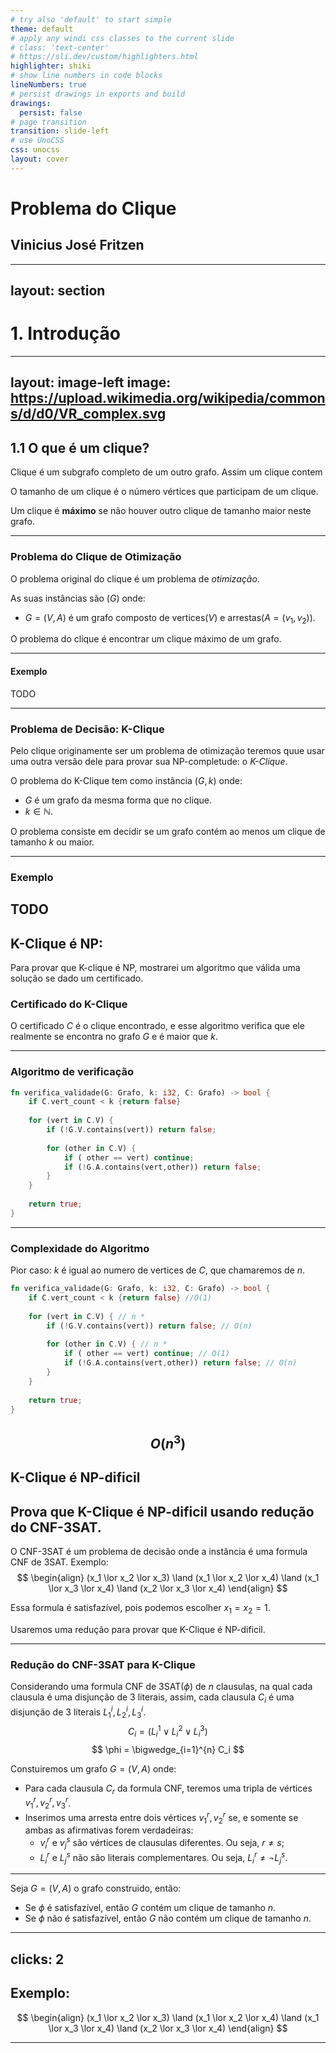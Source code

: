 ```yaml
---
# try also 'default' to start simple
theme: default
# apply any windi css classes to the current slide
# class: 'text-center'
# https://sli.dev/custom/highlighters.html
highlighter: shiki
# show line numbers in code blocks
lineNumbers: true
# persist drawings in exports and build
drawings:
  persist: false
# page transition
transition: slide-left
# use UnoCSS
css: unocss
layout: cover
---
```


# Problema do Clique
## Vinicius José Fritzen
---
layout: section
---
# 1. Introdução

---
layout: image-left
image: https://upload.wikimedia.org/wikipedia/commons/d/d0/VR_complex.svg
---

## 1.1 O que é um clique?
Clique é um subgrafo completo de um outro grafo. Assim um clique contem 

O tamanho de um clique é o número vértices que participam de um clique.

Um clique é **máximo** se não houver outro clique de tamanho maior neste grafo.



---

### Problema do Clique de Otimização
O problema original do clique é um problema de *otimização*.

As suas instâncias são $(G)$ onde:
- $G = (V, A)$ é um grafo composto de vertices($V$) e arrestas($A = (v_1, v_2)$).

O problema do clique é encontrar um clique máximo de um grafo.

---

#### Exemplo
TODO

---

### Problema de Decisão: K-Clique
Pelo clique originamente ser um problema de otimização teremos quue usar uma outra versão dele para provar sua NP-completude: o *K-Clique*.

O problema do K-Clique tem como instância $(G, k)$ onde:
- $G$ é um grafo da mesma forma que no clique.
- $k \in \mathbb N$.

O problema consiste em decidir se um grafo contém ao menos um clique de tamanho $k$ ou maior.


---
### Exemplo
TODO
---

## K-Clique é NP:
Para provar que K-clique é NP, mostrarei um algoritmo que válida uma solução se dado um certificado.

### Certificado do K-Clique
O certificado $C$ é o clique encontrado, e esse algoritmo verifica que ele realmente se encontra no grafo $G$ e é maior que $k$.

---

### Algoritmo de verificação
``` rust 
fn verifica_validade(G: Grafo, k: i32, C: Grafo) -> bool {
    if C.vert_count < k {return false}
    
    for (vert in C.V) {
        if (!G.V.contains(vert)) return false;
        
        for (other in C.V) {
            if ( other == vert) continue;
            if (!G.A.contains(vert,other)) return false;
        }
    }
    
    return true;
}
```
--- 

### Complexidade do Algoritmo
Pior caso: $k$ é igual ao numero de vertices de $C$, que chamaremos de $n$.
``` rust 
fn verifica_validade(G: Grafo, k: i32, C: Grafo) -> bool {
    if C.vert_count < k {return false} //O(1)
    
    for (vert in C.V) { // n * 
        if (!G.V.contains(vert)) return false; // O(n)
        
        for (other in C.V) { // n *
            if ( other == vert) continue; // O(1)
            if (!G.A.contains(vert,other)) return false; // O(n)
        }
    }
    
    return true;
}
```

$$O(n^3)$$
---

## K-Clique é NP-dificil
Prova que K-Clique é NP-dificil usando redução do CNF-3SAT.
---

O CNF-3SAT é um problema de decisão onde a instância é uma formula CNF de 3SAT.
Exemplo:
$$
\begin{align}
    (x_1 \lor x_2 \lor x_3) \land (x_1 \lor x_2 \lor x_4) \land (x_1 \lor x_3 \lor x_4) \land (x_2 \lor x_3 \lor x_4)
\end{align}
$$

Essa formula é satisfazível, pois podemos escolher $x_1 = x_2 = 1$.

Usaremos uma redução para provar que K-Clique é NP-dificil.

---

### Redução do CNF-3SAT para K-Clique

Considerando uma formula CNF de 3SAT($\phi$) de $n$ clausulas, na qual cada clausula é uma disjunção de 3 literais,
assim, cada clausula $C_i$ é uma disjunção de 3 literais $L_{1}^{i}, L_{2}^{i}, L_{3}^{i}$.
$$ C_i = (L_{i}^{1} \lor L_{i}^{2} \lor L_{i}^{3}) $$
$$ \phi = \bigwedge_{i=1}^{n} C_i $$

Constuiremos um grafo $G = (V, A)$ onde:
 - Para cada clausula $C_r$ da formula CNF, teremos uma tripla de vértices $v_{1}^{r}, v_{2}^{r}, v_{3}^{r}$.
 - Inserimos uma arresta entre dois vértices $v_{1}^{r}, v_{2}^{r}$ se, e somente se ambas as afirmativas forem verdadeiras:
    - $v_{i}^{r}$ e $v_{j}^{s}$ são vértices de clausulas diferentes. Ou seja, $r \neq s$;
    - $L_{i}^{r}$ e $L_{j}^{s}$ não são literais complementares. Ou seja, $L_{i}^{r} \neq \neg L_{j}^{s}$.

---

Seja $G = (V, A)$ o grafo construido, então:
 - Se $\phi$ é satisfazível, então $G$ contém um clique de tamanho $n$.
 - Se $\phi$ não é satisfazível, então $G$ não contém um clique de tamanho $n$.

---
clicks: 2
---
## Exemplo:
$$
\begin{align}
    (x_1 \lor x_2 \lor x_3) \land (x_1 \lor x_2 \lor x_4) \land (x_1 \lor x_3 \lor x_4) \land (x_2 \lor x_3 \lor x_4)
\end{align}
$$

<GrafoExSAT1 />

---
